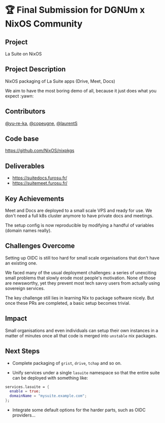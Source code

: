 # 🏆 Final Submission for DGNUm x NixOS Community

## Project

La Suite on NixOS

## Project Description

NixOS packaging of La Suite apps (Drive, Meet, Docs)

We aim to have the most boring demo of all, because it just does what you expect :yawn:

## Contributors

<a href="https://github.com/yu-re-ka">@yu-re-ka</a>, <a href="https://github.com/copeugne">@copeugne</a>, <a href="https://github.com/laurentS">@laurentS</a>

## Code base

https://github.com/NixOS/nixpkgs

## Deliverables

- https://suitedocs.furosu.fr/
- https://suitemeet.furosu.fr/

## Key Achievements

Meet and Docs are deployed to a small scale VPS and ready for use. We don't need a full k8s cluster anymore to have
private docs and meetings.

The setup config is now reproducible by modifying a handful of variables (domain names really).

## Challenges Overcome

Setting up OIDC is still too hard for small scale organisations that don't have an existing one.

We faced many of the usual deployment challenges: a series of unexciting small problems that slowly erode most people's
motivation. None of those are newsworthy, yet they prevent most tech savvy users from actually using sovereign services.

The key challenge still lies in learning Nix to package software nicely. But once these PRs are completed, a basic setup
becomes trivial.

## Impact

Small organisations and even individuals can setup their own instances in a matter of minutes once all that code is
merged into `unstable` nix packages.

## Next Steps

- Complete packaging of `grist`, `drive`, `tchap` and so on.

- Unify services under a single `lasuite` namespace so that the entire suite can be deployed with something like:

```nix
services.lasuite = {
  enable = true;
  domainName = "mysuite.example.com";
};
```

- Integrate some default options for the harder parts, such as OIDC providers...
